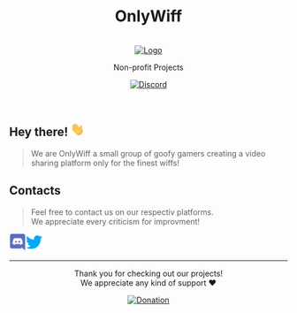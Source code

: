 
<h1 align="center">OnlyWiff</h1>

<p align="center">
  <br>
    <a href="https://github.com/OnlyWiff">
        <img src="https://avatars.githubusercontent.com/u/138016774?s=1024&v=4" alt="Logo" width=250px>
    </a>
  <br>
</p>

<p align="center">Non-profit Projects</p>

<p align="center">
  <a href="https://discord.gg/onlywiff">
    <img src="https://img.shields.io/discord/1204172413995192330?logo=discord&style=for-the-badge" alt="Discord">
  </a>
</p>
<br>

## Hey there! <img alt="hand_wave" src="https://raw.githubusercontent.com/DxsSucuk/DxsSucuk/main/assets/wave.gif" height="25px" width="25px" />
> We are OnlyWiff a small group of goofy gamers creating a video sharing platform only for the finest wiffs!

## Contacts
> Feel free to contact us on our respectiv platforms. <br>
> We appreciate every criticism for improvment!

<p>
  <a href="https://discord.gg/onlywiff">
    <img align="left" alt="Discord" width="30px" src="https://raw.githubusercontent.com/DxsSucuk/DxsSucuk/main/assets/discord.png">
  </a>
  <a href="https://twitter.com/onlywiff">
    <img align="left" alt="Twitter" width="30px" src="https://raw.githubusercontent.com/DxsSucuk/DxsSucuk/main/assets/twitter.png">
  </a>
</p>
<br>
<br>

----
<p align="center">Thank you for checking out our projects!<br>We appreciate any kind of support ❤️</p>
<p align="center">
  <a href="https://ko-fi.com/T6T4AC652">
    <img alt="Donation" src="https://ko-fi.com/img/githubbutton_sm.svg">
  </a>
</p>
<!-- Heavily inspired by https://github.com/crunchy-lab !-->
